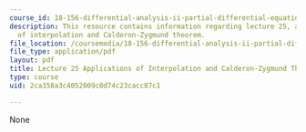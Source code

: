 ```yaml
---
course_id: 18-156-differential-analysis-ii-partial-differential-equations-and-fourier-analysis-spring-2016
description: This resource contains information regarding lecture 25, applications
  of interpolation and Calderon-Zygmund theorem.
file_location: /coursemedia/18-156-differential-analysis-ii-partial-differential-equations-and-fourier-analysis-spring-2016/2ca358a3c4052009c0d74c23cacc87c1_MIT18_156S16_lec25.pdf
file_type: application/pdf
layout: pdf
title: Lecture 25 Applications of Interpolation and Calderon-Zygmund Theorem
type: course
uid: 2ca358a3c4052009c0d74c23cacc87c1

---
```

None